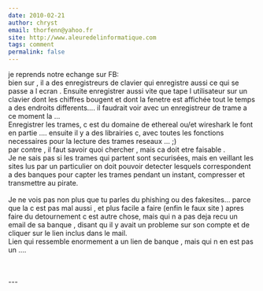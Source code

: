 ```yaml
---
date: 2010-02-21
author: chryst
email: thorfenn@yahoo.fr
site: http://www.aleuredelinformatique.com
tags: comment
permalink: false
---
```


<p>je reprends notre echange sur FB: <br />
bien sur , il a des enregistreurs de clavier qui enregistre aussi ce qui se passe a l ecran . Ensuite enregistrer aussi vite que tape l utilisateur sur un clavier dont les chiffres bougent et dont la fenetre est affichée tout le temps a des endroits differents.... il faudrait voir avec un enregistreur de trame a ce moment la ...<br />
Enregistrer les trames, c est du domaine de ethereal ou/et wireshark le font en partie .... ensuite il y a des librairies c, avec toutes les fonctions necessaires pour la lecture des trames reseaux ... ;)<br />
par contre , il faut savoir quoi chercher , mais ca doit etre faisable . <br />
Je ne sais pas si les trames qui partent sont securisées, mais en veillant les sites lus par un particulier on doit pouvoir detecter lesquels correspondent a des banques pour capter les trames pendant un instant, compresser et transmettre au pirate. <br />
<br />
Je ne vois pas non plus que tu parles du phishing ou des fakesites... parce que la c est pas mal aussi , et plus facile a faire (enfin le faux site ) apres faire du detournement c est autre chose, mais qui n a pas deja recu un email de sa banque , disant qu il y avait un probleme sur son compte et de cliquer sur le lien inclus dans le mail.<br />
Lien qui ressemble enormement a un lien de banque , mais qui n en est pas un .... <br />
<br />
<br />
</p>
---